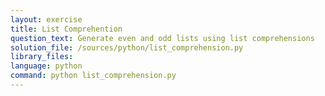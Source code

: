 ```yaml
---
layout: exercise
title: List Comprehention
question_text: Generate even and odd lists using list comprehensions
solution_file: /sources/python/list_comprehension.py
library_files:
language: python
command: python list_comprehension.py
---
```

